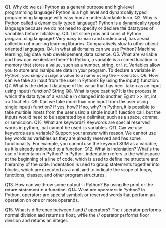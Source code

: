 Q1. Why do we call Python as a general purpose and high-level programming language?
Python is a high level and dynamically typed programming language with easy human understandable form.
Q2. Why is Python called a dynamically typed language?
Python is a dynamically typed language because we do not need to specify or declare the datatypes of variables before initializing. 
Q3. List some pros and cons of Python programming language?
Very easy to learn and understand, has a vast collection of maching learning libraries.
Comparatively slow to other object oriented languages.
Q4. In what all domains can we use Python?
Machine learning, big data, web developement, data science.
Q5. What are variable and how can we declare them?
In Python, a variable is a named location in memory that stores a value, such as a number, string, or list. Variables allow you to store and manipulate data in your program.
To declare a variable in Python, you simply assign a value to a name using the = operator. 
Q6. How can we take an input from the user in Python?
By using the input() function.
Q7. What is the default datatype of the value that has been taken as an input using input() function?
String
Q8. What is type casting?
It is the process in which the data type of a variable in changed into another, Eg str >> int, int >> float etc.
Q9. Can we take more than one input from the user using single input() function? If yes, how? If no, why?
In Python, it is possible to take multiple inputs from the user using a single input() function call, but the inputs would need to be separated by a delimiter, such as a space, comma, or semicolon.
Q10. What are keywords?
Keywords are special reserved words in python, that cannot be used as variables.
Q11. Can we use keywords as a variable? Support your answer with reason.
We cannot use key words as variables as they are already reserved and has some functionality. For example, you cannot use the keyword SUM as a variable, as it is already attributed to a function.
Q12. What is indentation? What's the use of indentaion in Python?
In Python, indentation refers to the whitespace at the beginning of a line of code, which is used to define the structure and hierarchy of the code. Indentation is used to group statements together into blocks, which are executed as a unit, and to indicate the scope of loops, functions, classes, and other program structures.

Q13. How can we throw some output in Python?
By using the print or the return statement in a function.
Q14. What are operators in Python?
In Python, operators are special symbols or reserved words that perform an operation on one or more operands. 

Q15. What is difference between / and // operators?
The / operator performs normal division and returns a float, while the // operator performs floor division and returns an integer.
